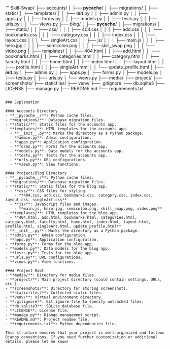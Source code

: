 '''
Skill-Swap/
├── accounts/
│   ├── __pycache__/
│   ├── migrations/
│   ├── static/
│   ├── templates/
│   │   ├── __init__.py
│   │   ├── admin.py
│   │   ├── apps.py
│   │   ├── forms.py
│   │   ├── models.py
│   │   ├── tests.py
│   │   ├── urls.py
│   │   └── views.py
├── blog/
│   ├── __pycache__/
│   ├── migrations/
│   ├── static/
│   │   ├── css/
│   │   │   ├── 404.css
│   │   │   ├── add.css
│   │   │   ├── bookmarks.css
│   │   │   ├── category.css
│   │   │   ├── index.css
│   │   │   ├── layout.css
│   │   │   └── singleArt.css
│   │   ├── js/
│   │   │   ├── main.js
│   │   │   ├── hero.jpg
│   │   │   ├── semicolon.png
│   │   │   ├── skill_swap.png
│   │   │   └── video.png
│   ├── templates/
│   │   ├── 404.html
│   │   ├── add.html
│   │   ├── bookmarks.html
│   │   ├── categories.html
│   │   ├── category.html
│   │   ├── faculty.html
│   │   ├── home.html
│   │   ├── index.html
│   │   ├── layout.html
│   │   ├── profile.html
│   │   ├── singleArt.html
│   │   └── update_profile.html
│   ├── __init__.py
│   ├── admin.py
│   ├── apps.py
│   ├── forms.py
│   ├── models.py
│   ├── tests.py
│   ├── urls.py
│   └── views.py
├── media/
├── project/
├── screenshots/
├── staticfiles/
├── venv/
├── .gitignore
├── db.sqlite3
├── LICENSE
├── manage.py
├── README.md
└── requirements.txt
```

### Explanation

#### Accounts Directory
- **__pycache__/**: Python cache files.
- **migrations/**: Database migration files.
- **static/**: Static files for the accounts app.
- **templates/**: HTML templates for the accounts app.
  - **__init__.py**: Marks the directory as a Python package.
  - **admin.py**: Admin configuration.
  - **apps.py**: Application configuration.
  - **forms.py**: Forms for the accounts app.
  - **models.py**: Data models for the accounts app.
  - **tests.py**: Tests for the accounts app.
  - **urls.py**: URL configurations.
  - **views.py**: View functions.

#### Project/Blog Directory
- **__pycache__/**: Python cache files.
- **migrations/**: Database migration files.
- **static/**: Static files for the blog app.
  - **css/**: CSS files for styling.
    - **404.css, add.css, bookmarks.css, category.css, index.css, layout.css, singleArt.css**
  - **js/**: JavaScript files and images.
    - **main.js, hero.jpg, semicolon.png, skill_swap.png, video.png**
- **templates/**: HTML templates for the blog app.
  - **404.html, add.html, bookmarks.html, categories.html, category.html, faculty.html, home.html, index.html, layout.html, profile.html, singleArt.html, update_profile.html**
- **__init__.py**: Marks the directory as a Python package.
- **admin.py**: Admin configuration.
- **apps.py**: Application configuration.
- **forms.py**: Forms for the blog app.
- **models.py**: Data models for the blog app.
- **tests.py**: Tests for the blog app.
- **urls.py**: URL configurations.
- **views.py**: View functions.

#### Project Root
- **media/**: Directory for media files.
- **project/**: Main project directory (could contain settings, URLs, etc.).
- **screenshots/**: Directory for storing screenshots.
- **staticfiles/**: Collected static files.
- **venv/**: Virtual environment directory.
- **.gitignore**: Git ignore file to specify untracked files.
- **db.sqlite3**: SQLite database file.
- **LICENSE**: License file.
- **manage.py**: Django management script.
- **README.md**: Project readme file.
- **requirements.txt**: Python dependencies file.

This structure ensures that your project is well-organized and follows Django conventions. If you need further customization or additional details, please let me know!
